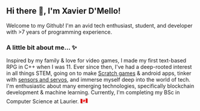 ## Hi there 👋, I'm Xavier D'Mello!
Welcome to my Github! I'm an avid tech enthusiast, student, and developer with >7 years of programming experience.

### A little bit about me... ✨
Inspired by my family & love for video games, I made my first text-based RPG in C++ when I was 11. Ever since then, I've had a deep-rooted interest in all things STEM, going on to make [Scratch games](https://scratch.mit.edu/) & android apps, tinker with [sensors and servos](https://www.arduino.cc/), and immerse myself deep into the world of tech. I'm enthusiastic about many emerging technologies, specifically blockchain development & machine learning. Currently, I'm completing my BSc in Computer Science at Laurier. <img src="flag-canada.png" width="21" height="21"/>
